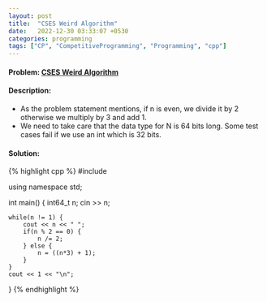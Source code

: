 ```yaml
---
layout: post
title:  "CSES Weird Algorithm"
date:   2022-12-30 03:33:07 +0530
categories: programming
tags: ["CP", "CompetitiveProgramming", "Programming", "cpp"]
---
```


#### Problem: [CSES Weird Algorithm](https://cses.fi/problemset/task/1068/)

#### Description: 
* As the problem statement mentions, if n is even, we divide it by 2 otherwise we multiply by 3 and add 1.
* We need to take care that the data type for N is 64 bits long. Some test cases fail if we use an int which is 32 bits.

#### Solution:

{% highlight cpp %}
#include <iostream>

using namespace std;

int main() {
    int64_t n;
    cin >> n;

    while(n != 1) {
        cout << n << " ";
        if(n % 2 == 0) {
            n /= 2;
        } else {
            n = ((n*3) + 1);
        }
    }
    cout << 1 << "\n";
}
{% endhighlight %}